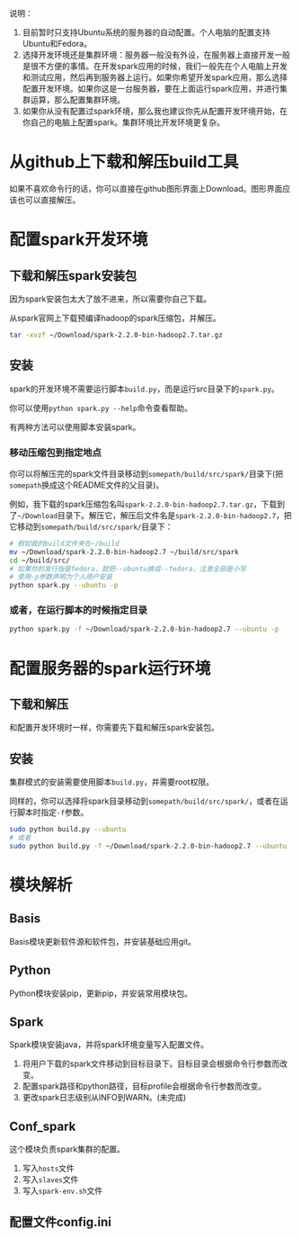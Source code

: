 ﻿说明：

1. 目前暂时只支持Ubuntu系统的服务器的自动配置。个人电脑的配置支持Ubuntu和Fedora。
2. 选择开发环境还是集群环境：服务器一般没有外设，在服务器上直接开发一般是很不方便的事情。在开发spark应用的时候，我们一般先在个人电脑上开发和测试应用，然后再到服务器上运行。如果你希望开发spark应用，那么选择配置开发环境。如果你这是一台服务器，要在上面运行spark应用，并进行集群运算，那么配置集群环境。
3. 如果你从没有配置过spark环境，那么我也建议你先从配置开发环境开始，在你自己的电脑上配置spark。集群环境比开发环境更复杂。

# 从github上下载和解压build工具

如果不喜欢命令行的话，你可以直接在github图形界面上Download。图形界面应该也可以直接解压。

# 配置spark开发环境

## 下载和解压spark安装包

因为spark安装包太大了放不进来，所以需要你自己下载。

从spark官网上下载预编译hadoop的spark压缩包，并解压。

```sh
tar -xvzf ~/Download/spark-2.2.0-bin-hadoop2.7.tar.gz
```

## 安装

spark的开发环境不需要运行脚本`build.py`，而是运行src目录下的`spark.py`。

你可以使用`python spark.py --help`命令查看帮助。

有两种方法可以使用脚本安装spark。

### 移动压缩包到指定地点

你可以将解压完的spark文件目录移动到`somepath/build/src/spark/`目录下(把`somepath`换成这个README文件的父目录)。

例如，我下载的spark压缩包名叫`spark-2.2.0-bin-hadoop2.7.tar.gz`，下载到了`~/Download`目录下。解压它，解压后文件名是`spark-2.2.0-bin-hadoop2.7`，把它移动到`somepath/build/src/spark/`目录下：

```sh
# 假如我的build文件夹在~/build
mv ~/Download/spark-2.2.0-bin-hadoop2.7 ~/build/src/spark
cd ~/build/src/
# 如果你的发行版是fedora，就把--ubuntu换成--fedora，注意全部是小写
# 使用-p参数声明为个人用户安装
python spark.py --ubuntu -p
```

### 或者，在运行脚本的时候指定目录

```sh
python spark.py -f ~/Download/spark-2.2.0-bin-hadoop2.7 --ubuntu -p
```

# 配置服务器的spark运行环境

## 下载和解压

和配置开发环境时一样，你需要先下载和解压spark安装包。

## 安装

集群模式的安装需要使用脚本`build.py`，并需要root权限。

同样的，你可以选择将spark目录移动到`somepath/build/src/spark/`，或者在运行脚本时指定`-f`参数。

```sh
sudo python build.py --ubuntu
# 或者
sudo python build.py -f ~/Download/spark-2.2.0-bin-hadoop2.7 --ubuntu
```

# 模块解析

## Basis

Basis模块更新软件源和软件包，并安装基础应用git。

## Python

Python模块安装pip，更新pip，并安装常用模块包。

## Spark

Spark模块安装java，并将spark环境变量写入配置文件。

1. 将用户下载的spark文件移动到目标目录下。目标目录会根据命令行参数而改变。
2. 配置spark路径和python路径，目标profile会根据命令行参数而改变。
3. 更改spark日志级别从INFO到WARN。(未完成)

## Conf_spark

这个模块负责spark集群的配置。

1. 写入`hosts`文件
2. 写入`slaves`文件
3. 写入`spark-env.sh`文件

## 配置文件config.ini
